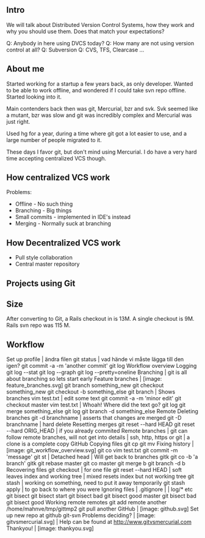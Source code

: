 Intro
-----

We will talk about Distributed Version Control Systems, how they work and why
you should use them. Does that match your expectations?

Q: Anybody in here using DVCS today?
Q: How many are not using version control at all?
Q: Subversion
Q: CVS, TFS, Clearcase ...

About me
--------

Started working for a startup a few years back, as only developer.  Wanted to
be able to work offline, and wondered if I could take svn repo offline.
Started looking into it.

Main contenders back then was git, Mercurial, bzr and svk. Svk seemed like a
mutant, bzr was slow and git was incredibly complex and Mercurial was just
right. 

Used hg for a year, during a time where git got a lot easier to use, and a
large number of people migrated to it.

These days I favor git, but don't mind using Mercurial. I do have a very hard
time accepting centralized VCS though.

How centralized VCS work
------------------------

Problems: 

* Offline - No such thing
* Branching - Big things 
* Small commits - implemented in IDE's instead
* Merging - Normally suck at branching

How Decentralized VCS work
--------------------------

* Pull style collaboration
* Central master repository

Projects using Git
------------------

Size
----

After converting to Git, a Rails checkout in is 13M. A single checkout is 9M.
Rails svn repo was 115 M.

Workflow
--------

Set up profile
| ändra filen
git status
| vad hände vi måste lägga till den igen?
git commit -a -m 'another commit' 
git log Workflow overview 
Logging
git log --stat
git log --graph
git log --pretty=oneline
Branching 
| git is all about branching so lets start early
Feature branches
| [image: feature_branches.svg]
git branch something_new 
git checkout something_new 
git checkout -b something_else 
git branch
| Shows branches
vim test.txt
| edit some text
git commit -a -m 'minor edit' git checkout master vim test.txt
| Whoah! Where did the text go?
git log git merge something_else git log git branch -d something_else
Remote
Deleting branches
git -d branchname
| asserts that changes are merged
git -D branchname
| hard delete
Resetting merges
git reset --hard HEAD
git reset --hard ORIG_HEAD
| if you already commited
Remote branches
| git can follow remote branches, will not get into details
| ssh, http,  https or git
| a clone is a complete copy
GitHub
Copying files
git cp
git mv
Fixing history
| [image: git_workflow_overview.svg]
git co <old>
vim test.txt
git commit -m 'message'
git st
| Detached head
| Will get back to branches
gitk
git co -b 'a branch'
gitk
git rebase master
git co master
git merge b
git branch -d b
Recovering files
git checkout <filename>
| for one file
git reset --hard HEAD
| soft leaves index and working tree
| mixed resets index but not working tree
git stash <message>
| working on something, need to put it away temporarily
git stash apply
| to go back to where you were
Ignoring files
| .gitignore
|
| log/* etc
git bisect
git bisect start
git bisect bad <rev>
git bisect good master
git bisect bad
git bisect good
Working remote
remotes
git add remote another /home/mahnve/tmp/gittmp2
git pull another
GitHub
| [image: github.svg]
Set up new repo at github
git-svn
Problems deciding?
| [image: gitvsmercurial.svg]
| Help can be found at http://www.gitvsmercurial.com
Thankyou!
| [image: thankyou.svg]
